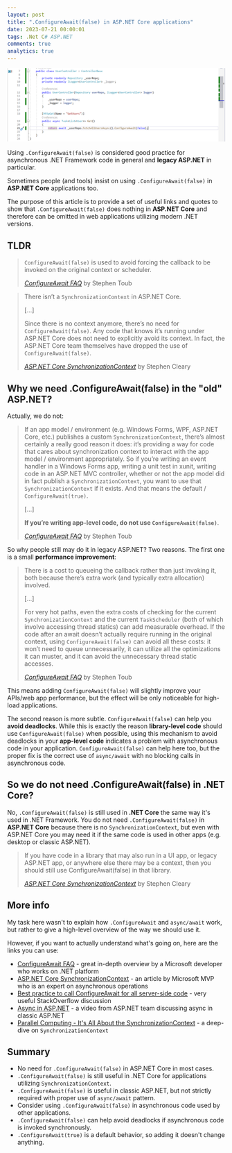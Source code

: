 ```yaml
---
layout: post
title: ".ConfigureAwait(false) in ASP.NET Core applications"
date: 2023-07-21 00:00:01
tags: .Net C# ASP.NET
comments: true
analytics: true
---
```


<img src='/public/images/ConfigureAwaitFalse.png' alt="Async code with ConfigureAwaitFalse"/>

Using `.ConfigureAwait(false)` is considered good practice for asynchronous .NET Framework code in general and **legacy ASP.NET** in particular.

Sometimes people (and tools) insist on using `.ConfigureAwait(false)` in **ASP.NET Core** applications too.

The purpose of this article is to provide a set of useful links and quotes to show that `.ConfigureAwait(false)` does nothing in **ASP.NET Core** and therefore can be omitted in web applications utilizing modern .NET versions.
<br>

## TLDR

> `ConfigureAwait(false)` is used to avoid forcing the callback to be invoked on the original context or scheduler.
>
> <cite>[ConfigureAwait FAQ](https://devblogs.microsoft.com/dotnet/configureawait-faq/)</cite> by Stephen Toub

> There isn’t a `SynchronizationContext` in ASP.NET Core.
>
> [...]
>
> Since there is no context anymore, there’s no need for `ConfigureAwait(false)`. Any code that knows it’s running under ASP.NET Core does not need to explicitly avoid its context. In fact, the ASP.NET Core team themselves have dropped the use of `ConfigureAwait(false)`.
>
> <cite>[ASP.NET Core SynchronizationContext](https://blog.stephencleary.com/2017/03/aspnetcore-synchronization-context.html)</cite> by Stephen Cleary

## Why we need .ConfigureAwait(false) in the "old" ASP.NET?

Actually, we do not:

> If an app model / environment (e.g. Windows Forms, WPF, ASP.NET Core, etc.) publishes a custom `SynchronizationContext`, there’s almost certainly a really good reason it does: it’s providing a way for code that cares about synchronization context to interact with the app model / environment appropriately. So if you’re writing an event handler in a Windows Forms app, writing a unit test in xunit, writing code in an ASP.NET MVC controller, whether or not the app model did in fact publish a `SynchronizationContext`, you want to use that `SynchronizationContext` if it exists. And that means the default / `ConfigureAwait(true)`.
>
> [...]
>
> **If you’re writing app-level code, do not use `ConfigureAwait(false)`**.
>
> <cite>[ConfigureAwait FAQ](https://devblogs.microsoft.com/dotnet/configureawait-faq/)</cite> by Stephen Toub

So why people still may do it in legacy ASP.NET? Two reasons. The first one is a small **performance improvement**:

> There is a cost to queueing the callback rather than just invoking it, both because there’s extra work (and typically extra allocation) involved.
>
> [...]
>
> For very hot paths, even the extra costs of checking for the current `SynchronizationContext` and the current `TaskScheduler` (both of which involve accessing thread statics) can add measurable overhead. If the code after an await doesn’t actually require running in the original context, using `ConfigureAwait(false)` can avoid all these costs: it won’t need to queue unnecessarily, it can utilize all the optimizations it can muster, and it can avoid the unnecessary thread static accesses.
>
> <cite>[ConfigureAwait FAQ](https://devblogs.microsoft.com/dotnet/configureawait-faq/)</cite> by Stephen Toub

This means adding `ConfigureAwait(false)` will slightly improve your APIs/web app performance, but the effect will be only noticeable for high-load applications.

The second reason is more subtle. `ConfigureAwait(false)` can help you **avoid deadlocks**. While this is exactly the reason **library-level code** should use `ConfigureAwait(false)` when possible, using this mechanism to avoid deadlocks in your **app-level code** indicates a problem with asynchronous code in your application. `ConfigureAwait(false)` can help here too, but the proper fix is the correct use of `async/await` with no blocking calls in asynchronous code.

## So we do not need .ConfigureAwait(false) in .NET Core?

No, `.ConfigureAwait(false)` is still used in **.NET Core** the same way it's used in .NET Framework. You do not need `.ConfigureAwait(false)` in **ASP.NET Core** because there is no `SynchronizationContext`, but even with ASP.NET Core you may need it if the same code is used in other apps (e.g. desktop or classic ASP.NET).

> If you have code in a library that may also run in a UI app, or legacy ASP.NET app, or anywhere else there may be a context, then you should still use ConfigureAwait(false) in that library.
>
> <cite>[ASP.NET Core SynchronizationContext](https://blog.stephencleary.com/2017/03/aspnetcore-synchronization-context.html)</cite> by Stephen Cleary

## More info

My task here wasn't to explain how `.ConfigureAwait` and `async/await` work, but rather to give a high-level overview of the way we should use it.

However, if you want to actually understand what's going on, here are the links you can use:

- [ConfigureAwait FAQ](https://devblogs.microsoft.com/dotnet/configureawait-faq/) - great in-depth overview by a Microsoft developer who works on .NET platform
- [ASP.NET Core SynchronizationContext](https://blog.stephencleary.com/2017/03/aspnetcore-synchronization-context.html) - an article by Microsoft MVP who is an expert on asynchronous operations
- [Best practice to call ConfigureAwait for all server-side code](https://stackoverflow.com/questions/13489065/best-practice-to-call-configureawait-for-all-server-side-code) - very useful StackOverflow discussion
- [Async in ASP.NET](https://learn.microsoft.com/en-us/events/aspconf-aspconf/async-in-asp-net) - a video from ASP.NET team discussing async in classic ASP.NET
- [Parallel Computing - It's All About the SynchronizationContext](https://learn.microsoft.com/en-us/archive/msdn-magazine/2011/february/msdn-magazine-parallel-computing-it-s-all-about-the-synchronizationcontext) - a deep-dive on `SynchronizationContext`

## Summary

- No need for `.ConfigureAwait(false)` in ASP.NET Core in most cases.
- `.ConfigureAwait(false)` is still useful in .NET Core for applications utilizing `SynchronizationContext`.
- `.ConfigureAwait(false)` is useful in classic ASP.NET, but not strictly required with proper use of `async/await` pattern.
- Consider using `.ConfigureAwait(false)` in asynchronous code used by other applications.
- `.ConfigureAwait(false)` can help avoid deadlocks if asynchronous code is invoked synchronously.
- `.ConfigureAwait(true)` is a default behavior, so adding it doesn't change anything.

